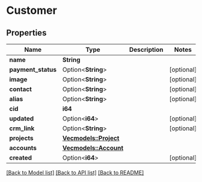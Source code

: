 # Customer

## Properties

Name | Type | Description | Notes
------------ | ------------- | ------------- | -------------
**name** | **String** |  | 
**payment_status** | Option<**String**> |  | [optional]
**image** | Option<**String**> |  | [optional]
**contact** | Option<**String**> |  | [optional]
**alias** | Option<**String**> |  | [optional]
**cid** | **i64** |  | 
**updated** | Option<**i64**> |  | [optional]
**crm_link** | Option<**String**> |  | [optional]
**projects** | [**Vec<models::Project>**](Project.md) |  | 
**accounts** | [**Vec<models::Account>**](Account.md) |  | 
**created** | Option<**i64**> |  | [optional]

[[Back to Model list]](../README.md#documentation-for-models) [[Back to API list]](../README.md#documentation-for-api-endpoints) [[Back to README]](../README.md)


